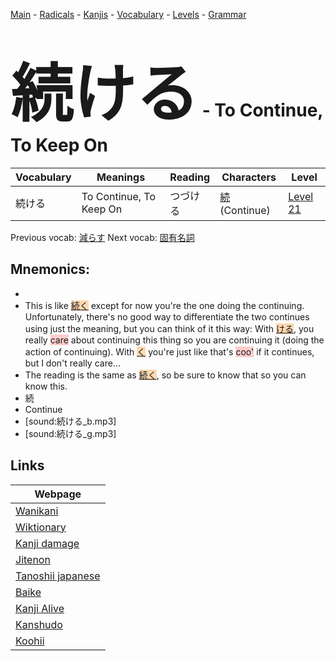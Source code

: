 <style> bigfont {font-size: 100px}</style>
[Main](../README.md) -
[Radicals](../radicals.md) -
[Kanjis](../kanjis.md) -
[Vocabulary](../vocabulary.md) -
[Levels](../levels.md) -
[Grammar](../grammar.md)
# <bigfont> 続ける</bigfont> - To Continue, To Keep On 

| Vocabulary | Meanings | Reading | Characters | Level |
| --- | --- | --- | --- | --- |
| 続ける | To Continue, To Keep On | つづける |  [続](../kanjis/続.md) (Continue) | [Level 21](../levels/wk_level21.md) |

Previous vocab: [減らす](減らす.md) Next vocab: [固有名詞](固有名詞.md) 

## Mnemonics:

* 
* This is like <span style="background-color:#fed8b1"> [続く](https://jisho.org/search/続く)</span> except for now you're the one doing the continuing. Unfortunately, there's no good way to differentiate the two continues using just the meaning, but you can think of it this way: With <span style="background-color:#fed8b1"> [ける](https://jisho.org/search/ける)</span>, you really <span style="background-color:#ffcccb"> care</span> about continuing this thing so you are continuing it (doing the action of continuing). With <span style="background-color:#fed8b1"> [く](https://jisho.org/search/く)</span> you're just like that's <span style="background-color:#ffcccb"> coo'</span> if it continues, but I don't really care...
* The reading is the same as <span style="background-color:#fed8b1"> [続く](https://jisho.org/search/続く)</span>, so be sure to know that so you can know this.
* 続
* Continue
* [sound:続ける_b.mp3]
* [sound:続ける_g.mp3]


## Links 

| Webpage |
| --- |
| [Wanikani          ](https://www.wanikani.com/kanji/続ける) |
| [Wiktionary        ](https://en.wiktionary.org/wiki/続ける) |
| [Kanji damage      ](http://www.kanjidamage.com/kanji/search?utf8=✓&q=続ける) |
| [Jitenon           ](https://jitenon.com/kanji/続ける) |
| [Tanoshii japanese ](https://www.tanoshiijapanese.com/dictionary/kanji.cfm?k=続ける) |
| [Baike             ](https://baike.baidu.com/item/続ける) |
| [Kanji Alive       ](https://app.kanjialive.com/続ける) |
| [Kanshudo          ](https://www.kanshudo.com/searchmn?q=続ける) |
| [Koohii            ](https://kanji.koohii.com/study/kanji/続ける) |
